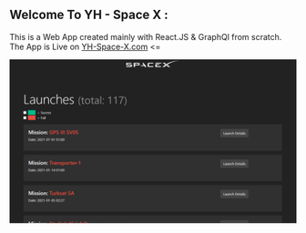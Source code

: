 ## Welcome To YH - Space X :

This is a Web App created mainly with React.JS & GraphQl from scratch.
The App is Live on [YH-Space-X.com](https://still-mesa-29562.herokuapp.com/) <=

![](public/preview.png)